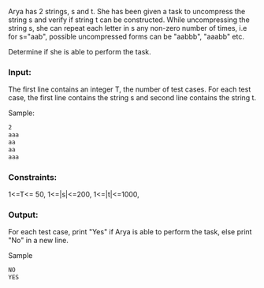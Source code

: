 Arya has 2 strings, s and t. She has been given a task to uncompress the string s and verify if string t can be constructed. While uncompressing the string s, she can repeat each letter in s any non-zero number of times, i.e for s="aab", possible uncompressed forms can be "aabbb", "aaabb" etc.

Determine if she is able to perform the task.

### Input:

The first line contains an integer T, the number of test cases.
For each test case, the first line contains the string s and second line contains the string t.

Sample:
```sh
2
aaa
aa
aa
aaa
```

### Constraints:

1<=T<= 50,
1<=|s|<=200,
1<=|t|<=1000,

### Output:

For each test case, print "Yes" if Arya is able to perform the task, else print "No" in a new line.

Sample
```sh
NO
YES
```
